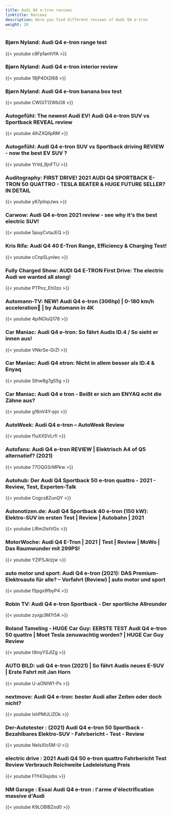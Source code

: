 ```yaml
---
title: Audi Q4 e-tron reviews
linktitle: Reviews
description: Here you find different reviews of Audi Q4 e-tron
weight: 20
---
```


### Bjørn Nyland: Audi Q4 e-tron range test

{{< youtube c8Fp1antVfA >}}

### Bjørn Nyland: Audi Q4 e-tron interior review

{{< youtube 19jP4Ot2I68 >}}

### Bjørn Nyland: Audi Q4 e-tron banana box test

{{< youtube CWOiT12WbO8 >}}

### Autogefühl: The newest Audi EV! Audi Q4 e-tron SUV vs Sportback REVEAL review

{{< youtube 4ihZXQIlpRM >}}

### Autogefühl: Audi Q4 e-tron SUV vs Sportback driving REVIEW - now the best EV SUV ?

{{< youtube YrVd_9jnFTU >}}

### Auditography: FIRST DRIVE! 2021 AUDI Q4 SPORTBACK E-TRON 50 QUATTRO - TESLA BEATER & HUGE FUTURE SELLER? IN DETAIL

{{< youtube y87pilnpJws >}}

### Carwow: Audi Q4 e-tron 2021 review - see why it's the best electric SUV!

{{< youtube 5puyCvtaJEQ >}}

### Kris Rifa: Audi Q4 40 E-Tron Range, Efficiency & Charging Test!

{{< youtube cCnp5LynIeo >}}

### Fully Charged Show: AUDI Q4 E-TRON First Drive: The electric Audi we wanted all along!

{{< youtube PTPnz_Eh0zo >}}

### Automann-TV: NEW! Audi Q4 e-tron (306hp) | 0-180 km/h acceleration🏁 | by Automann in 4K

{{< youtube 4piNOluQ178 >}}

### Car Maniac: Audi Q4 e-tron: So fährt Audis ID.4 / So sieht er innen aus!

{{< youtube VNkrSe-GrZI >}}

### Car Maniac: Audi Q4 etron: Nicht in allem besser als ID.4 & Enyaq

{{< youtube SIhw8g7gS5g >}}

### Car Maniac: Audi Q4 e tron - Beißt er sich am ENYAQ echt die Zähne aus?

{{< youtube g16nV4Y-pjo >}}

### AutoWeek: Audi Q4 e-tron – AutoWeek Review

{{< youtube f1uXXSVLrfI >}}

### Autofans: Audi Q4 e-tron REVIEW | Elektrisch A4 of Q5 alternatief? (2021)

{{< youtube 77OQGSrMPkw >}}

### Autohub: Der Audi Q4 Sportback 50 e-tron quattro - 2021 - Review, Test, Experten-Talk

{{< youtube Cogcs8ZunQY >}}

### Autonotizen.de: Audi Q4 Sportback 40 e-tron (150 kW): Elektro-SUV im ersten Test | Review | Autobahn | 2021

{{< youtube LIRm2lstVGo >}}

### MotorWoche: Audi Q4 E-Tron | 2021 | Test | Review | MoWo | Das Raumwunder mit 299PS!

{{< youtube YZIF5JkIzjw >}}

### auto motor und sport: Audi Q4 e-tron (2021): DAS Premium-Elektroauto für alle? – Vorfahrt (Review) | auto motor und sport

{{< youtube fSpgx9fbyP4 >}}

### Robin TV: Audi Q4 e-tron Sportback - Der sportliche Allrounder

{{< youtube zyxjp3M7r5A >}}

### Roland Tameling - HUGE Car Guy: EERSTE TEST Audi Q4 e-tron 50 quattro | Moet Tesla zenuwachtig worden? | HUGE Car Guy Review

{{< youtube t9inyYSJIZg >}}

### AUTO BILD: udi Q4 e-tron (2021) | So fährt Audis neues E-SUV | Erste Fahrt mit Jan Horn

{{< youtube U-aONIW1-Ps >}}

### nextmove: Audi Q4 e-tron: bester Audi aller Zeiten oder doch nicht?

{{< youtube IshPMULlZOk >}}


### Der-Autotester : (2021) Audi Q4 e-tron 50 Sportback - Bezahlbares Elektro-SUV - Fahrbericht - Test - Review

{{< youtube NeIsXIo5M-U >}}

### electric drive : 2021 Audi Q4 50 e-tron quattro Fahrbericht Test Review Verbrauch Reichweite Ladeleistung Preis 

{{< youtube F1Y43isjobs >}}

### NM Garage : Essai Audi Q4 e-tron : l'arme d'électrification massive d'Audi

{{< youtube K9LOBlBZod0 >}}
